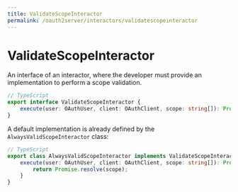 ```yaml
---
title: ValidateScopeInteractor
permalink: /oauth2server/interactors/validatescopeinteractor
---
```


# ValidateScopeInteractor

An interface of an interactor, where the developer must provide an implementation to perform a scope validation.

```typescript
// TypeScript
export interface ValidateScopeInteractor {
    execute(user: OAuthUser, client: OAuthClient, scope: string[]): Promise<string[]>;
}
```

A default implementation is already defined by the `AlwaysValidScopeInteractor` class:

```typescript
// TypeScript
export class AlwaysValidScopeInteractor implements ValidateScopeInteractor {
    execute(user: OAuthUser, client: OAuthClient, scope: string[]): Promise<string[]> {
        return Promise.resolve(scope);
    }
}
```
